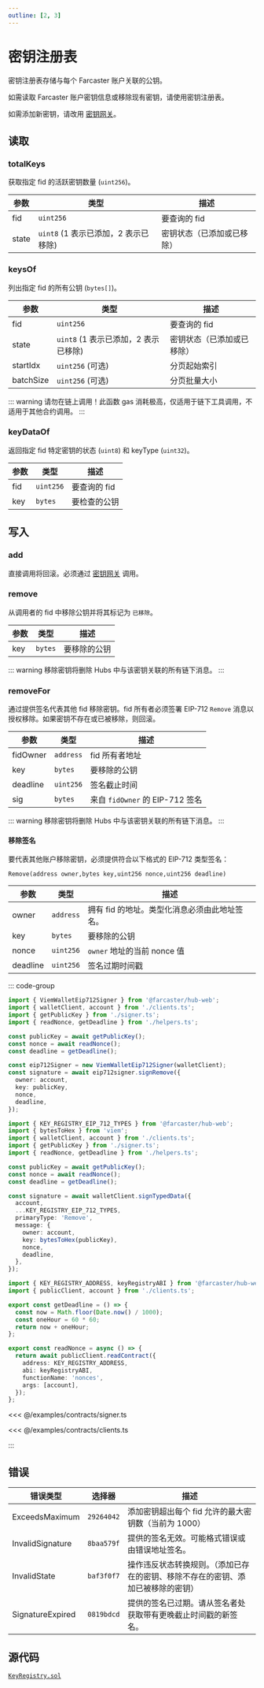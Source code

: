```yaml
---
outline: [2, 3]
---
```


# 密钥注册表

密钥注册表存储与每个 Farcaster 账户关联的公钥。

如需读取 Farcaster 账户密钥信息或移除现有密钥，请使用密钥注册表。

如需添加新密钥，请改用 [密钥网关](/zh/reference/contracts/reference/key-gateway.md)。

## 读取

### totalKeys

获取指定 fid 的活跃密钥数量 (`uint256`)。

| 参数  | 类型                                 | 描述                       |
| ----- | ------------------------------------ | -------------------------- |
| fid   | `uint256`                            | 要查询的 fid               |
| state | `uint8` (1 表示已添加，2 表示已移除) | 密钥状态（已添加或已移除） |

### keysOf

列出指定 fid 的所有公钥 (`bytes[]`)。

| 参数      | 类型                                 | 描述                       |
| --------- | ------------------------------------ | -------------------------- |
| fid       | `uint256`                            | 要查询的 fid               |
| state     | `uint8` (1 表示已添加，2 表示已移除) | 密钥状态（已添加或已移除） |
| startIdx  | `uint256` (可选)                     | 分页起始索引               |
| batchSize | `uint256` (可选)                     | 分页批量大小               |

::: warning
请勿在链上调用！此函数 gas 消耗极高，仅适用于链下工具调用，不适用于其他合约调用。
:::

### keyDataOf

返回指定 fid 特定密钥的状态 (`uint8`) 和 keyType (`uint32`)。

| 参数 | 类型      | 描述         |
| ---- | --------- | ------------ |
| fid  | `uint256` | 要查询的 fid |
| key  | `bytes`   | 要检查的公钥 |

## 写入

### add

直接调用将回滚。必须通过 [密钥网关](/zh/reference/contracts/reference/key-gateway.md) 调用。

### remove

从调用者的 fid 中移除公钥并将其标记为 `已移除`。

| 参数 | 类型    | 描述         |
| ---- | ------- | ------------ |
| key  | `bytes` | 要移除的公钥 |

::: warning
移除密钥将删除 Hubs 中与该密钥关联的所有链下消息。
:::

### removeFor

通过提供签名代表其他 fid 移除密钥。fid 所有者必须签署 EIP-712 `Remove` 消息以授权移除。如果密钥不存在或已被移除，则回滚。

| 参数     | 类型      | 描述                            |
| -------- | --------- | ------------------------------- |
| fidOwner | `address` | fid 所有者地址                  |
| key      | `bytes`   | 要移除的公钥                    |
| deadline | `uint256` | 签名截止时间                    |
| sig      | `bytes`   | 来自 `fidOwner` 的 EIP-712 签名 |

::: warning
移除密钥将删除 Hubs 中与该密钥关联的所有链下消息。
:::

#### 移除签名

要代表其他账户移除密钥，必须提供符合以下格式的 EIP-712 类型签名：

`Remove(address owner,bytes key,uint256 nonce,uint256 deadline)`

| 参数     | 类型      | 描述                                          |
| -------- | --------- | --------------------------------------------- |
| owner    | `address` | 拥有 fid 的地址。类型化消息必须由此地址签名。 |
| key      | `bytes`   | 要移除的公钥                                  |
| nonce    | `uint256` | `owner` 地址的当前 nonce 值                   |
| deadline | `uint256` | 签名过期时间戳                                |

::: code-group

```ts [@farcaster/hub-web]
import { ViemWalletEip712Signer } from '@farcaster/hub-web';
import { walletClient, account } from './clients.ts';
import { getPublicKey } from './signer.ts';
import { readNonce, getDeadline } from './helpers.ts';

const publicKey = await getPublicKey();
const nonce = await readNonce();
const deadline = getDeadline();

const eip712Signer = new ViemWalletEip712Signer(walletClient);
const signature = await eip712signer.signRemove({
  owner: account,
  key: publicKey,
  nonce,
  deadline,
});
```

```ts [Viem]
import { KEY_REGISTRY_EIP_712_TYPES } from '@farcaster/hub-web';
import { bytesToHex } from 'viem';
import { walletClient, account } from './clients.ts';
import { getPublicKey } from './signer.ts';
import { readNonce, getDeadline } from './helpers.ts';

const publicKey = await getPublicKey();
const nonce = await readNonce();
const deadline = getDeadline();

const signature = await walletClient.signTypedData({
  account,
  ...KEY_REGISTRY_EIP_712_TYPES,
  primaryType: 'Remove',
  message: {
    owner: account,
    key: bytesToHex(publicKey),
    nonce,
    deadline,
  },
});
```

```ts [helpers.ts]
import { KEY_REGISTRY_ADDRESS, keyRegistryABI } from '@farcaster/hub-web';
import { publicClient, account } from './clients.ts';

export const getDeadline = () => {
  const now = Math.floor(Date.now() / 1000);
  const oneHour = 60 * 60;
  return now + oneHour;
};

export const readNonce = async () => {
  return await publicClient.readContract({
    address: KEY_REGISTRY_ADDRESS,
    abi: keyRegistryABI,
    functionName: 'nonces',
    args: [account],
  });
};
```

<<< @/examples/contracts/signer.ts

<<< @/examples/contracts/clients.ts

:::

## 错误

| 错误类型         | 选择器     | 描述                                                                             |
| ---------------- | ---------- | -------------------------------------------------------------------------------- |
| ExceedsMaximum   | `29264042` | 添加密钥超出每个 fid 允许的最大密钥数（当前为 1000）                             |
| InvalidSignature | `8baa579f` | 提供的签名无效。可能格式错误或由错误地址签名。                                   |
| InvalidState     | `baf3f0f7` | 操作违反状态转换规则。（添加已存在的密钥、移除不存在的密钥、添加已被移除的密钥） |
| SignatureExpired | `0819bdcd` | 提供的签名已过期。请从签名者处获取带有更晚截止时间戳的新签名。                   |

## 源代码

[`KeyRegistry.sol`](https://github.com/farcasterxyz/contracts/blob/1aceebe916de446f69b98ba1745a42f071785730/src/KeyRegistry.sol)

